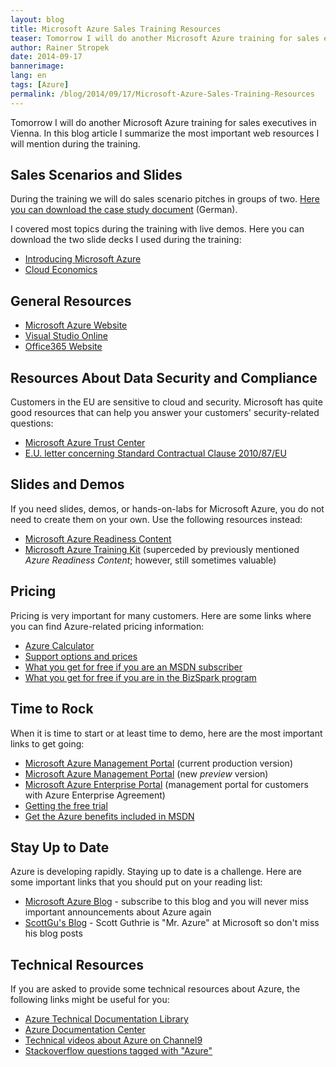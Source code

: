 ```yaml
---
layout: blog
title: Microsoft Azure Sales Training Resources
teaser: Tomorrow I will do another Microsoft Azure training for sales executives in Vienna. In this blog article I summarize the most important web resources I mention during the training.
author: Rainer Stropek
date: 2014-09-17
bannerimage: 
lang: en
tags: [Azure]
permalink: /blog/2014/09/17/Microsoft-Azure-Sales-Training-Resources
---
```


<p>Tomorrow I will do another Microsoft Azure training for sales executives in Vienna. In this blog article I summarize the most important web resources I will mention during the training.</p><h2>Sales Scenarios and Slides</h2><p>During the training we will do sales scenario pitches in groups of two. <a href="{{site.baseurl}}/content/images/blog/2014/09/Azure Sales Scenario Training.pdf" target="_blank">Here you can download the case study document</a> (German).</p><p>I covered most topics during the training with live demos. Here you can download the two slide decks I used during the training:</p><ul>
  <li>
    <a href="{{site.baseurl}}/content/images/blog/2014/09/Introduction.pdf" target="_blank">Introducing Microsoft Azure</a>
  </li>
  <li>
    <a href="{{site.baseurl}}/content/images/blog/2014/09/Cloud Economics.pdf" target="_blank">Cloud Economics</a>
  </li>
</ul><h2>General Resources</h2><ul>
  <li>
    <a href="http://azure.microsoft.com" target="_blank">Microsoft Azure Website</a>
  </li>
  <li>
    <a href="http://www.visualstudio.com/" target="_blank">Visual Studio Online</a>
  </li>
  <li>
    <a href="http://office.microsoft.com/" target="_blank">Office365 Website</a>
  </li>
</ul><h2>Resources About Data Security and Compliance</h2><p>Customers in the EU are sensitive to cloud and security. Microsoft has quite good resources that can help you answer your customers' security-related questions:</p><ul>
  <li>
    <a href="http://azure.microsoft.com/en-us/support/trust-center/" target="_blank">Microsoft Azure Trust Center</a>
  </li>
  <li>
    <a href="http://ec.europa.eu/justice/data-protection/article-29/documentation/other-document/files/2014/20140402_microsoft.pdf" target="_blank">E.U. letter concerning Standard Contractual Clause 2010/87/EU</a>
  </li>
</ul><h2>Slides and Demos</h2><p>If you need slides, demos, or hands-on-labs for Microsoft Azure, you do not need to create them on your own. Use the following resources instead:</p><ul>
  <li>
    <a href="http://www.microsoft.com/en-us/download/details.aspx?id=8396" target="_blank">Microsoft Azure Readiness Content</a>
  </li>
  <li>
    <a href="https://github.com/Azure-Readiness/MicrosoftAzureTrainingKit" target="_blank">Microsoft Azure Training Kit</a> (superceded by previously mentioned <em>Azure Readiness Content</em>; however, still sometimes valuable)</li>
</ul><h2>Pricing</h2><p>Pricing is very important for many customers. Here are some links where you can find Azure-related pricing information:</p><ul>
  <li>
    <a href="http://azure.microsoft.com/en-us/pricing/calculator/" target="_blank">Azure Calculator</a>
  </li>
  <li>
    <a href="http://azure.microsoft.com/en-us/pricing/member-offers/msdn-benefits-details/" target="_blank"></a>
    <a href="http://azure.microsoft.com/en-us/support/plans/" target="_blank">Support options and prices</a>
  </li>
  <li>
    <a href="http://azure.microsoft.com/en-us/support/plans/" target="_blank"></a>
    <a href="http://azure.microsoft.com/en-us/pricing/member-offers/msdn-benefits-details/">What you get for free if you are an MSDN subscriber</a>
  </li>
  <li>
    <a href="http://azure.microsoft.com/en-us/offers/ms-azr-0064p/" target="_blank">What you get for free if you are in the BizSpark program</a>
  </li>
</ul><h2>Time to Rock</h2><p>When it is time to start or at least time to demo, here are the most important links to get going:</p><ul>
  <li>
    <a href="https://manage.windowsazure.com" target="_blank">Microsoft Azure Management Portal</a> (current production version)</li>
  <li>
    <a href="https://portal.azure.com" target="_blank">Microsoft Azure Management Portal</a> (new <em>preview</em> version)</li>
  <li>
    <a href="https://ea.windowsazure.com" target="_blank">Microsoft Azure Enterprise Portal</a> (management portal for customers with Azure Enterprise Agreement)</li>
  <li>
    <a href="http://azure.microsoft.com/en-us/pricing/free-trial/" target="_blank">Getting the free trial</a>
  </li>
  <li>
    <a href="http://azure.microsoft.com/en-us/pricing/member-offers/msdn-benefits/" target="_blank">Get the Azure benefits included in MSDN</a>
  </li>
</ul><h2>Stay Up to Date</h2><p>Azure is developing rapidly. Staying up to date is a challenge. Here are some important links that you should put on your reading list:</p><ul>
  <li>
    <a href="http://azure.microsoft.com/blog/" target="_blank">Microsoft Azure Blog</a> - subscribe to this blog and you will never miss important announcements about Azure again</li>
  <li>
    <a href="http://weblogs.asp.net/scottgu" target="_blank">ScottGu's Blog</a> - Scott Guthrie is "Mr. Azure" at Microsoft so don't miss his blog posts</li>
</ul><h2>Technical Resources</h2><p>If you are asked to provide some technical resources about Azure, the following links might be useful for you:</p><ul>
  <li>
    <a href="http://msdn.microsoft.com/en-us/library/azure/ux/develop/dn578280.aspx" target="_blank">Azure Technical Documentation Library</a>
  </li>
  <li>
    <a href="http://azure.microsoft.com/en-us/documentation/" target="_blank">Azure Documentation Center</a>
  </li>
  <li>
    <a href="https://channel9.msdn.com/Search?term=Azure" target="_blank">Technical videos about Azure on Channel9</a>
  </li>
  <li>
    <a href="http://stackoverflow.com/questions/tagged/azure" target="_blank">Stackoverflow questions tagged with "Azure"</a>
  </li>
</ul>